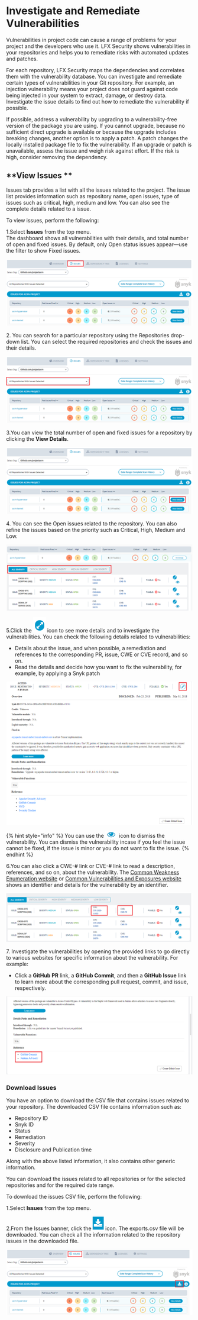 # Investigate and Remediate Vulnerabilities

Vulnerabilities in project code can cause a range of problems for your project and the developers who use it. LFX Security shows vulnerabilities in your repositories and helps you to remediate risks with automated updates and patches.

For each repository, LFX Security maps the dependencies and correlates them with the vulnerability database. You can investigate and remediate certain types of vulnerabilities in your Git repository. For example, an injection vulnerability means your project does not guard against code being injected in your system to extract, damage, or destroy data. Investigate the issue details to find out how to remediate the vulnerability if possible.

If possible, address a vulnerability by upgrading to a vulnerability-free version of the package you are using. If you cannot upgrade, because no sufficient direct upgrade is available or because the upgrade includes breaking changes, another option is to apply a patch. A patch changes the locally installed package file to fix the vulnerability. If an upgrade or patch is unavailable, assess the issue and weigh risk against effort. If the risk is high, consider removing the dependency.

## **View Issues **

Issues tab provides a list with all the issues related to the project. The issue list provides information such as repository name, open issues, type of issues such as critical, high, medium and  low. You can also see the complete details related to a issue. 

To view issues, perform the following:

1.Select **Issues** from the top menu.\
The dashboard shows all vulnerabilities with their details, and total number of open and fixed issues. By default, only Open status issues appear—use the filter to show Fixed issues.

![Issues Dashboard](<../.gitbook/assets/Issues (1).png>)

2\. You can search for a particular repository using the Repositories drop-down list. You can select the required repositories and check the issues and their details. 

![Repositories ](../.gitbook/assets/Issues_Repo.png)

3.You can view the total number of open and fixed issues for a repository by clicking the **View Details**. 

![View Details](../.gitbook/assets/Issues_view.png)

4\. You can see the Open issues related to the repository. You can also refine the issues based on the priority such as Critical, High, Medium and Low.  

![Open Issues ](../.gitbook/assets/Issues_Details.png)

5.Click the ![](../.gitbook/assets/Icon.png) icon to see more details and to investigate the vulnerabilities. You can check the following details related to vulnerabilities:

* Details about the issue, and when possible, a remediation and references to the corresponding PR, issue, CWE or CVE record, and so on.
* Read the details and decide how you want to fix the vulnerability, for example, by applying a Snyk patch

![Vulnerability Details ](../.gitbook/assets/More.png)

{% hint style="info" %}
You can use the ![](../.gitbook/assets/Eye_icon.png) icon to dismiss the vulnerability. You can dismiss the vulnerability incase if you feel the issue cannot be fixed, if the issue is minor or you do not want to fix the issue. 
{% endhint %}

6.You can also click a CWE-# link or CVE-# link to read a description, references, and so on, about the vulnerability. The [Common Weakness Enumeration website](https://cwe.mitre.org) or [Common Vulnerabilities and Exposures website](https://cve.mitre.org) shows an identifier and details for the vulnerability by an identifier.

![CWE and CVE](<../.gitbook/assets/CVE (1).png>)

7\. Investigate the vulnerabilities by opening the provided links to go directly to various websites for specific information about the vulnerability. For example:

* Click a **GitHub PR** link, a **GitHub Commit**, and then a **GitHub Issue** link to learn more about the corresponding pull request, commit, and issue, respectively.

![GitHub Links ](../.gitbook/assets/Github.png)

### Download Issues

You have an option to download the CSV file that contains issues related to your repository. The downloaded CSV file contains information such as:

* Repository ID
* Snyk ID
* Status 
* Remediation 
* Severity 
* Disclosure and Publication time

Along with the above listed information, it also contains other generic information. 

You can download the issues related to all repositories or for the selected repositories and for the required date range.  

To download the issues CSV file,  perform the following:

1.Select **Issues** from the top menu.

2.From the Issues banner, click the ![](../.gitbook/assets/Download_Icon.png) icon. The exports.csv file will be downloaded. You can check all the information related to the repository issues in the downloaded file.

![Download Issues](<../.gitbook/assets/Download (1).png>)



